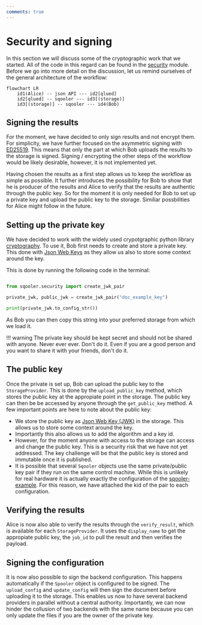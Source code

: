 ```yaml
---
comments: true
---
```


# Security and signing

In this section we will discuss some of the cryptographic work that we started. All of the code in this regard can be found in the [security](security_api.md) module.  Before we go into more detail on the discussion, let us remind ourselves of the general architecture of the workflow:

``` mermaid
flowchart LR
    id1(Alice) -- json API --- id2[qlued]
    id2[qlued] -- sqooler --- id3[(storage)]
    id3[(storage)] -- sqooler --- id4(Bob)
```


## Signing the results
For the moment, we have decided to only sign results and not encrypt them.  For simplicity, we have further focused on the asymmetric signing with [ED25519](https://cryptography.io/en/latest/hazmat/primitives/asymmetric/ed25519/).  This means that only the part at which Bob uploads the results to the storage is signed. Signing / encrypting the other steps of the workflow would be likely desirable, however, it is not implemented yet.

Having chosen the results as a first step allows us to keep the workflow as simple as possible. It further introduces the possibility for Bob to show that he is producer of the results and Alice to verify that the results are authentic through the public key. So for the moment it is only needed for Bob to set up a private key and upload the public key to the storage. Similiar possbilities for Alice might follow in the future.


## Setting up the private key

We have decided to work with the widely used crypotgraphic python library [cryptography](https://cryptography.io/en/latest/). To use it, Bob first needs to create and store a private key. This done with [Json Web Keys](https://datatracker.ietf.org/doc/html/rfc7517) as they allow us also to store some context around the key.

This is done by running the following code in the terminal:

```python

from sqooler.security import create_jwk_pair

private_jwk, public_jwk = create_jwk_pair("doc_example_key")

print(private_jwk.to_config_str())
```
As Bob you can then copy this string into your preferred storage from which we load it.

!!! warning
    The private key should be kept secret and should not be shared with anyone. Never ever ever. Don't do it.
    Even if you are a good person and you want to share it with your friends, don't do it.


## The public key

Once the private is set up, Bob can upload the public key to the `StorageProvider`. This is done by the `upload_public_key` method, which stores the public key at the appropiate point in the storage. The public key can then be be accessed by anyone through the `get_public_key` method. A few important points are here to note about the public key:

- We store the public key as [Json Web Key (JWK)](https://datatracker.ietf.org/doc/html/rfc7517) in the storage. This allows us to store some context around the key.
- Importantly this also allows us to add the algorithm and a key id.
- However, for the moment anyone with access to the storage can access and change the public key. This is a security risk that we have not yet addressed. The key challenge will be that the public key is stored and immutable once it is published.
- It is possible that several `Sqooler` objects use the same private/public key pair if they run on the same control machine. While this is unlikely for real hardware it is actually exactly the configuration of the [sqooler-example](https://github.com/Alqor-UG/sqooler-example). For this reason, we have attached the kid of the pair to each configuration.


## Verifying the results

Alice is now also able to verify the results through the `verify_result`, which is available for each `StorageProvider`. It uses the `display_name` to get the appropiate public key, the `job_id` to pull the result and then verifies the payload. 

## Signing the configuration

It is now also possible to sign the backend configuration. This happens automatically if the `Spooler` object is configured to be signed. The `upload_config` and `update_config` will then sign the document before uploading it to the storage. This enables us now to have several backend providers in parallel without a central authority. Importantly, we can now hinder the collusion of two backends with the same name because you can only update the files if you are the owner of the private key.